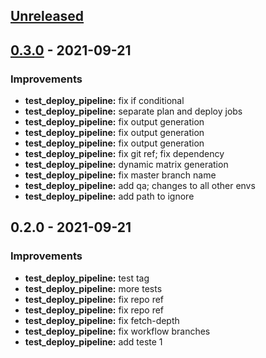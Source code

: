 <a name="unreleased"></a>
## [Unreleased]


<a name="0.3.0"></a>
## [0.3.0] - 2021-09-21
### Improvements
- **test_deploy_pipeline:**  fix if conditional
- **test_deploy_pipeline:**  separate plan and deploy jobs
- **test_deploy_pipeline:**  fix output generation
- **test_deploy_pipeline:**  fix output generation
- **test_deploy_pipeline:**  fix output generation
- **test_deploy_pipeline:**  fix git ref; fix dependency
- **test_deploy_pipeline:**  dynamic matrix generation
- **test_deploy_pipeline:**  fix master branch name
- **test_deploy_pipeline:**  add qa; changes to all other envs
- **test_deploy_pipeline:**  add path to ignore


<a name="0.2.0"></a>
## 0.2.0 - 2021-09-21
### Improvements
- **test_deploy_pipeline:**  test tag
- **test_deploy_pipeline:**  more tests
- **test_deploy_pipeline:**  fix repo ref
- **test_deploy_pipeline:**  fix repo ref
- **test_deploy_pipeline:**  fix fetch-depth
- **test_deploy_pipeline:**  fix workflow branches
- **test_deploy_pipeline:**  add teste 1


[Unreleased]: https://github.com/nosportugal/mpro-terragrunt-gcp-live/compare/0.3.0...HEAD
[0.3.0]: https://github.com/nosportugal/mpro-terragrunt-gcp-live/compare/0.2.0...0.3.0
